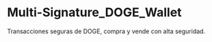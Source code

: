 Multi-Signature_DOGE_Wallet
===========================

Transacciones seguras de DOGE, compra y vende con alta seguridad.
